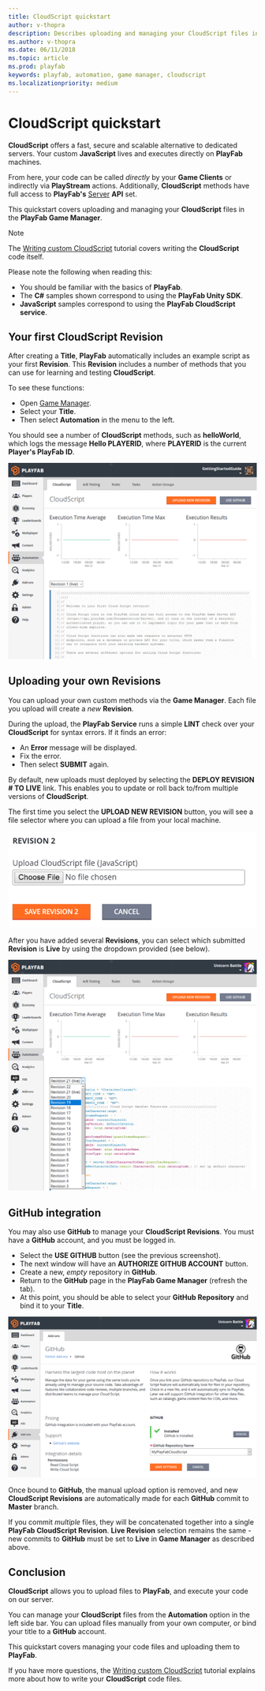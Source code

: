 ```yaml
---
title: CloudScript quickstart
author: v-thopra
description: Describes uploading and managing your CloudScript files in the PlayFab Game Manager.
ms.author: v-thopra
ms.date: 06/11/2018
ms.topic: article
ms.prod: playfab
keywords: playfab, automation, game manager, cloudscript
ms.localizationpriority: medium
---
```


# CloudScript quickstart

**CloudScript** offers a fast, secure and scalable alternative to dedicated servers. Your custom **JavaScript** lives and executes directly on **PlayFab** machines.

From here, your code can be called *directly* by your **Game Clients** or indirectly via **PlayStream** actions. Additionally, **CloudScript** methods have full access to **PlayFab's** [Server](../../../api-references/index.md) **API** set.

This quickstart covers uploading and managing your **CloudScript** files in the **PlayFab Game Manager**.

> [!NOTE]
> The [Writing custom CloudScript](writing-custom-cloudscript.md) tutorial covers writing the **CloudScript** code itself.

Please note the following when reading this:

- You should be familiar with the basics of **PlayFab**.
- The **C#** samples shown correspond to using the **PlayFab Unity SDK**.
- **JavaScript** samples correspond to using the **PlayFab CloudScript service**.

## Your first CloudScript Revision

After creating a **Title**, **PlayFab** automatically includes an example script as your first **Revision**. This **Revision** includes a number of methods that you can use for learning and testing **CloudScript**.

To see these functions:

- Open [Game Manager](https://developer.playfab.com/).
- Select your **Title**.
- Then select **Automation** in the menu to the left.

You should see a number of **CloudScript** methods, such as **helloWorld**, which logs the message **Hello PLAYERID**, where **PLAYERID** is the current **Player's PlayFab ID**.

![Game Manager - Automation - CloudScript](media/tutorials/game-manager-cloudscript.png)  

## Uploading your own Revisions

You can upload your own custom methods via the **Game Manager**. Each file you upload will create a *new* **Revision**.

During the upload, the **PlayFab Service** runs a simple **LINT** check over your **CloudScript** for syntax errors. If it finds an error:

- An **Error** message will be displayed.
- Fix the error.
- Then select **SUBMIT** again.

By default, new uploads must deployed by selecting the **DEPLOY REVISION # TO LIVE** link. This enables you to update or roll back to/from multiple versions of **CloudScript**.

The first time you select the **UPLOAD NEW REVISION** button, you will see a file selector where you can upload a file from your local machine.

![Game Manager - Upload CloudScript file](media/tutorials/game-manager-upload-cloudscript.png)  

After you have added several **Revisions**, you can select which submitted **Revision** is **Live** by using the dropdown provided (see below).

![Game Manager - Upload CloudScript - select revision](media/tutorials/game-manager-cloudscript-select-revision.png)  

## GitHub integration

You may also use **GitHub** to manage your **CloudScript Revisions**. You must have a **GitHub** account, and you must be logged in.

- Select the **USE GITHUB** button (see the previous screenshot).
- The next window will have an **AUTHORIZE GITHUB ACCOUNT** button.
- Create a new, *empty* repository in **GitHub**.
- Return to the **GitHub** page in the **PlayFab Game Manager** (refresh the tab).
- At this point, you should be able to select your **GitHub Repository** and bind it to your **Title**.

![Game Manager - Addons - GitHub](media/tutorials/game-manager-addons-github.png)  

Once bound to **GitHub**, the manual upload option is removed, and new **CloudScript Revisions** are automatically made for each **GitHub** commit to **Master** branch.

If you commit *multiple* files, they will be concatenated together into a single **PlayFab CloudScript Revision**. **Live Revision** selection remains the same - new commits to **GitHub** must be set to **Live** in **Game Manager** as described above.

## Conclusion

**CloudScript** allows you to upload files to **PlayFab**, and execute your code on our server. 

You can manage your **CloudScript** files from the **Automation** option in the left side bar.  You can upload files manually from your own computer, or bind your title to a **GitHub** account.

This quickstart covers managing your code files and uploading them to **PlayFab**.

If you have more questions, the [Writing custom CloudScript](writing-custom-cloudscript.md) tutorial explains more about how to write your **CloudScript** code files.
